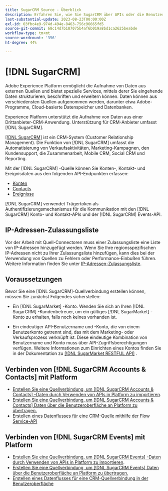 ```yaml
---
title: SugarCRM Source - Überblick
description: Erfahren Sie, wie Sie SugarCRM über APIs oder die Benutzeroberfläche mit Adobe Experience Platform verbinden.
last-substantial-update: 2023-08-23T00:00:00Z
exl-id: 03fbc4e9-974d-494e-8463-756c96665fd5
source-git-commit: 68c14d7b187075b4af6b019a8bd1ca2625beabde
workflow-type: tm+mt
source-wordcount: '356'
ht-degree: 44%

---
```


# [!DNL SugarCRM]

Adobe Experience Platform ermöglicht die Aufnahme von Daten aus externen Quellen und bietet spezielle Services, mittels derer Sie eingehende Daten strukturieren, beschriften und erweitern können. Daten können aus verschiedensten Quellen aufgenommen werden, darunter etwa Adobe-Programme, Cloud-basierte Datenspeicher und Datenbanken.

Experience Platform unterstützt die Aufnahme von Daten aus einer Drittanbieter-CRM-Anwendung. Unterstützung für CRM-Anbieter umfasst [!DNL SugarCRM].

[[!DNL SugarCRM]](https://www.sugarcrm.com/) ist ein CRM-System (Customer Relationship Management). Die Funktion von [!DNL SugarCRM] umfasst die Automatisierung von Verkaufsaktivitäten, Marketing-Kampagnen, den Kundensupport, die Zusammenarbeit, Mobile CRM, Social CRM und Reporting.

Mit der [!DNL SugarCRM] -Quelle können Sie Konten-, Kontakt- und Ereignisdaten aus den folgenden API-Endpunkten erfassen:

* [Konten](https://market.apidocs.sugarcrm.com/#b0aeb0cd-80ea-4688-8474-54e4873f32f3)
* [Contacts](https://market.apidocs.sugarcrm.com/#308c5025-9478-4de3-8a41-1fc3cff1d8d1)
* [Ereignisse](https://market.apidocs.sugarcrm.com/#516ec3b1-8e70-43d4-8bf2-38a2ae74c0a5)

[!DNL SugarCRM] verwendet Trägertoken als Authentifizierungsmechanismus für die Kommunikation mit den [!DNL SugarCRM] Konto- und Kontakt-APIs und der [!DNL SugarCRM] Events-API.

## IP-Adressen-Zulassungsliste

Vor der Arbeit mit Quell-Connectoren muss einer Zulassungsliste eine Liste von IP-Adressen hinzugefügt werden. Wenn Sie Ihre regionsspezifischen IP-Adressen nicht zu Ihrer Zulassungsliste hinzufügen, kann dies bei der Verwendung von Quellen zu Fehlern oder Performance-Einbußen führen. Weitere Information finden Sie unter [IP-Adressen-Zulassungsliste](../../ip-address-allow-list.md).

## Voraussetzungen

Bevor Sie eine [!DNL SugarCRM]-Quellverbindung erstellen können, müssen Sie zunächst Folgendes sicherstellen:

* Ein [!DNL SugarMarket] -Konto. Wenden Sie sich an Ihren [!DNL SugarCRM] -Kundenbetreuer, um ein gültiges [!DNL SugarMarket] -Konto zu erhalten, falls noch keines vorhanden ist.

* Ein eindeutiger API-Benutzername und -Konto, die von einem Benutzerkonto getrennt sind, das mit dem Marketing- oder Verkaufsprozess verknüpft ist. Diese eindeutige Kombination von Benutzername und Konto muss über API-Zugriffsberechtigungen verfügen. Weitere Informationen zum Einrichten eines Kontos finden Sie in der Dokumentation zu [[!DNL SugarMarket RESTFUL API]](https://market.apidocs.sugarcrm.com/#intro) .

## Verbinden von [!DNL SugarCRM Accounts & Contacts] mit Platform

* [Erstellen Sie eine Quellverbindung, um [!DNL SugarCRM Accounts & Contacts] -Daten durch Verwenden von APIs in Platform zu importieren](../../tutorials/api/create/crm/sugarcrm-accounts-contacts.md).
* [Erstellen Sie eine Quellverbindung, um  [!DNL SugarCRM Accounts & Contacts] Daten über die Benutzeroberfläche an Platform zu übertragen.](../../tutorials/ui/create/crm/sugarcrm-accounts-contacts.md)
* [Erstellen eines Datenflusses für eine CRM-Quelle mithilfe der Flow Service-API](../../tutorials/api/collect/crm.md)


## Verbinden von [!DNL SugarCRM Events] mit Platform

* [Erstellen Sie eine Quellverbindung, um [!DNL SugarCRM Events] -Daten durch Verwenden von APIs in Platform zu importieren](../../tutorials/ui/create/crm/sugarcrm-events.md).
* [Erstellen Sie eine Quellverbindung, um  [!DNL SugarCRM Events] Daten über die Benutzeroberfläche an Platform zu übertragen.](../../tutorials/ui/create/crm/sugarcrm-events.md)
* [Erstellen eines Datenflusses für eine CRM-Quellverbindung in der Benutzeroberfläche](../../tutorials/ui/dataflow/crm.md)
